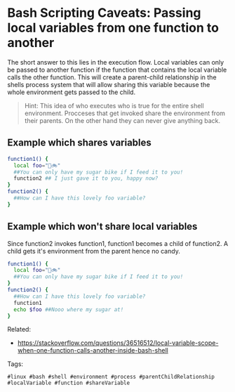 # Bash Scripting Caveats: Passing local variables from one function to another

The short answer to this lies in the execution flow. Local variables can only be passed to another function if the function that contains the local variable calls the other function. This will create a parent-child relationship in the shells process system that will allow sharing this variable because the whole environment gets passed to the child.

> Hint: This idea of who executes who is true for the entire shell environment. Procceses that get invoked share the environment from their parents. On the other hand they can never give anything back.

## Example which shares variables

```bash
function1() {
  local foo="🍬🚲"
  ##You can only have my sugar bike if I feed it to you!
  function2 ## I just gave it to you, happy now?
}
function2() {
  ##How can I have this lovely foo variable?
}
```

## Example which won't share local variables

Since function2 invokes function1, function1 becomes a child of function2. A child gets it's environment from the parent hence no candy.

```bash
function1() {
  local foo="🍬🚲"
  ##You can only have my sugar bike if I feed it to you!
}
function2() {
  ##How can I have this lovely foo variable?
  function1
  echo $foo ##Nooo where my sugar at!
}
```

Related: 

* <https://stackoverflow.com/questions/36516512/local-variable-scope-when-one-function-calls-another-inside-bash-shell>

Tags:

    #linux #bash #shell #environment #process #parentChildRelationship #localVariable #function #shareVariable
